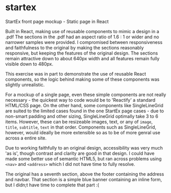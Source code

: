 # startex
StartEx front page mockup - Static page in React

Built in React, making use of reusable components to mimic a design in a .pdf
The sections in the .pdf had an aspect ratio of 1.6 : 1 or wider and no narrower samples were provided. I compromised between responsiveness and faithfulness to the original by making the sections reasonably responsive, but keeping the features of the original design.
The sections remain attractive down to about 640px width and all features remain fully visible down to 480px.

This exercise was in part to demonstrate the use of reusable React components, so the logic behind making some of these components was slightly unrealistic.

For a mockup of a single page, even these simple components are not really necessary - the quickest way to code would be to 'Reactify' a standard HTML/CSS page. On the other hand, some components like SingleLineGrid are suited to the limited cases found in the one StartEx page cases - due to non-smart padding and other sizing, SingleLineGrid optimally take 3 to 6 items. However, these can be resizeable images, text, or any of `image`, `title`, `subtitle`, `text` in that order.
Components such as SingleLineGrid, however, would ideally be more extensible so as to be of more genral use across a entire site.

Due to working faithfully to an original design, accessibility was very much 'as is', though contrast and clarity are good in that design. I could have made some better use of semantic HTML5, but ran across problems using `<nav>` and `<address>` which I did not have time to fully resolve.

The original has a seventh section, above the footer containing the address and navbar.
That section is a simple blue banner containing an inline form, but I didn;t have time to complete that part :(
